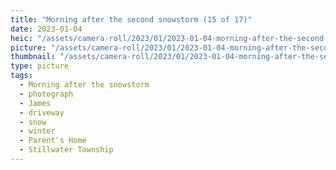 ```yaml
---
title: "Morning after the second snowstorm (15 of 17)"
date: 2023-01-04
heic: "/assets/camera-roll/2023/01/2023-01-04-morning-after-the-second-snowstorm-15/20230104_172223549_iOS.heic"
picture: "/assets/camera-roll/2023/01/2023-01-04-morning-after-the-second-snowstorm-15/20230104_172223549_iOS.jpg"
thumbnail: "/assets/camera-roll/2023/01/2023-01-04-morning-after-the-second-snowstorm-15/20230104_172223549_iOS-thumbnail.jpg"
type: picture
tags:
  - Morning after the snowstorm
  - photograph
  - James
  - driveway
  - snow
  - winter
  - Parent's Home
  - Stillwater Township
---
```

